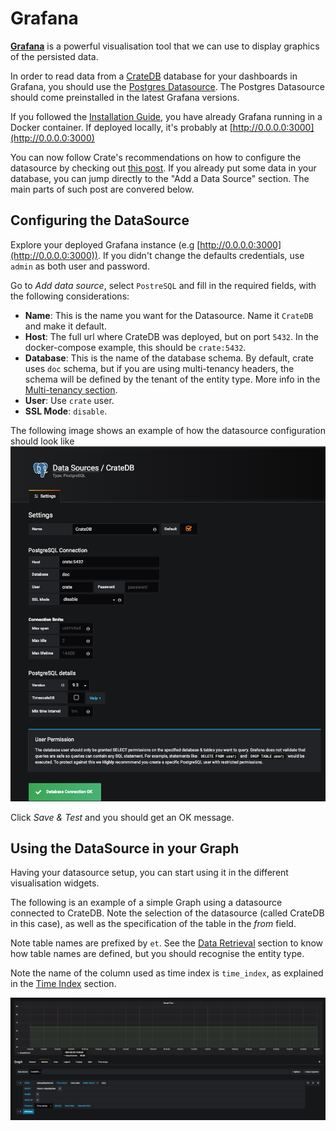 # Grafana

[**Grafana**](https://grafana.com/) is a powerful visualisation tool that we
can use to display graphics of the persisted data.

In order to read data from a [CrateDB](./crate.md) database for your dashboards
in Grafana, you should use the [Postgres Datasource](http://docs.grafana.org/features/datasources/postgres/).
The Postgres Datasource should come preinstalled in the latest Grafana versions.

If you followed the [Installation Guide](./index.md), you have already Grafana
running in a Docker container. If deployed locally, it's probably at [http://0.0.0.0:3000](http://0.0.0.0:3000)

You can now follow Crate's recommendations on how to configure the datasource
by checking out [this post](https://crate.io/a/pair-cratedb-with-grafana-an-open-platform-for-time-series-data-visualization/).
If you already put some data in your database, you can jump directly to the
"Add a Data Source" section. The main parts of such post are convered below.

## Configuring the DataSource

Explore your deployed Grafana instance (e.g [http://0.0.0.0:3000](http://0.0.0.0:3000)).
If you didn't change the defaults credentials, use `admin` as both user and
password.

Go to *Add data source*, select `PostreSQL` and fill in the required fields,
with the following considerations:

- **Name**: This is the name you want for the Datasource. Name it `CrateDB` and
make it default.
- **Host**: The full url where CrateDB was deployed, but on port `5432`. In the
docker-compose example, this should be `crate:5432`.
- **Database**: This is the name of the database schema. By default, crate uses
`doc` schema, but if you are using multi-tenancy headers, the schema will be
defined by the tenant of the entity type. More info in the
[Multi-tenancy section](../user/index.md#multi-tenancy).
- **User**: Use `crate` user.
- **SSL Mode**: `disable`.

The following image shows an example of how the datasource configuration should
look like
![alt text](../rsrc/postgres_datasource.png "Configuring the DataSource")

Click *Save & Test* and you should get an OK message.

## Using the DataSource in your Graph

Having your datasource setup, you can start using it in the different
visualisation widgets.

The following is an example of a simple Graph using a datasource connected to
CrateDB. Note the selection of the datasource (called CrateDB in this case), as
well as the specification of the table in the *from* field.

Note table names are prefixed by `et`. See the [Data Retrieval](../user/index.md#data-retrieval)
section to know how table names are defined, but you should recognise the
entity type.

Note the name of the column used as time index is `time_index`, as explained
in the [Time Index](../user/index.md##data-retrieval) section.

![alt text](../rsrc/graph_example.png "Using the DataSource in your Graph")
